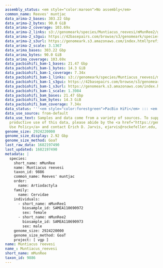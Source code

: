 ```yaml
---
assembly_status: <em style="color:maroon">No assembly</em>
common_name: Reeves' muntjac
data_arima-2_bases: 303.22 Gbp
data_arima-2_bytes: 90.0 GiB
data_arima-2_coverage: 103.69x
data_arima-2_links: s3://genomeark/species/Muntiacus_reevesi/mMunRee2/genomic_data/arima/<br>
data_arima-2_s3gui: https://42basepairs.com/browse/s3/genomeark/species/Muntiacus_reevesi/mMunRee2/genomic_data/arima/
data_arima-2_s3url: https://genomeark.s3.amazonaws.com/index.html?prefix=species/Muntiacus_reevesi/mMunRee2/genomic_data/arima/
data_arima-2_scale: 3.1367
data_arima_bases: 303.22 Gbp
data_arima_bytes: 90.0 GiB
data_arima_coverage: 103.69x
data_pacbiohifi_bam-1_bases: 21.47 Gbp
data_pacbiohifi_bam-1_bytes: 14.3 GiB
data_pacbiohifi_bam-1_coverage: 7.34x
data_pacbiohifi_bam-1_links: s3://genomeark/species/Muntiacus_reevesi/mMunRee1/genomic_data/pacbio_hifi/<br>
data_pacbiohifi_bam-1_s3gui: https://42basepairs.com/browse/s3/genomeark/species/Muntiacus_reevesi/mMunRee1/genomic_data/pacbio_hifi/
data_pacbiohifi_bam-1_s3url: https://genomeark.s3.amazonaws.com/index.html?prefix=species/Muntiacus_reevesi/mMunRee1/genomic_data/pacbio_hifi/
data_pacbiohifi_bam-1_scale: 1.3984
data_pacbiohifi_bam_bases: 21.47 Gbp
data_pacbiohifi_bam_bytes: 14.3 GiB
data_pacbiohifi_bam_coverage: 7.34x
data_status: '''<em style="color:forestgreen">PacBio HiFi</em> ::: <em style="color:forestgreen">Arima</em>'''
data_use_source: from-default
data_use_text: Samples and data come from a variety of sources. To support fair and
  productive use of this data, please abide by the <a href="https://genome10k.soe.ucsc.edu/data-use-policies/">Data
  Use Policy</a> and contact Erich D. Jarvis, ejarvis@rockefeller.edu, with any questions.
genome_size: 2924220000
genome_size_display: 2.92 Gbp
genome_size_method: GoaT
last_raw_data: 1682197490
last_updated: 1682197490
metadata: |
  species:
    short_name: mMunRee
    name: Muntiacus reevesi
    taxon_id: 9886
    common_name: Reeves' muntjac
    order:
      name: Artiodactyla
    family:
      name: Cervidae
    individuals:
      - short_name: mMunRee1
        biosample_id: SAMEA110690972
        sex: female
      - short_name: mMunRee2
        biosample_id: SAMEA110690973
        sex: male
    genome_size: 2924220000
    genome_size_method: GoaT
    project: [ vgp ]
name: Muntiacus reevesi
name_: Muntiacus_reevesi
short_name: mMunRee
taxon_id: 9886
---
```

